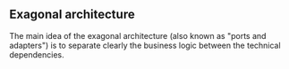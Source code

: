 ## Exagonal architecture

The main idea of the exagonal architecture (also known as "ports and adapters") is to separate clearly the business logic between the technical dependencies.